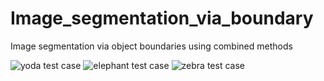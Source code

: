 # Image_segmentation_via_boundary
Image segmentation via object boundaries using combined methods

![yoda test case](https://github.com/TIE666/Image_segmentation_via_boundary/test_cases/yoda_testcase.png)
![elephant test case](https://github.com/TIE666/Image_segmentation_via_boundary/test_cases/elephant_testcase.png)
![zebra test case](https://github.com/TIE666/Image_segmentation_via_boundary/test_cases/zebra_testcase.png)
